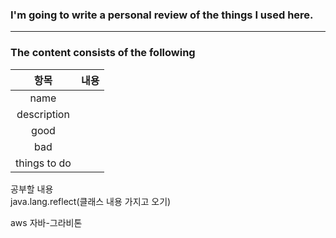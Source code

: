### I'm going to write a personal review of the things I used here.
-------------------------------------
### The content consists of the following  
|항목|내용|
|:------:|------|
|name| |
|description||
|good||
|bad||
|things to do| |


공부할 내용  
java.lang.reflect(클래스 내용 가지고 오기)  

aws 자바-그라비톤  

